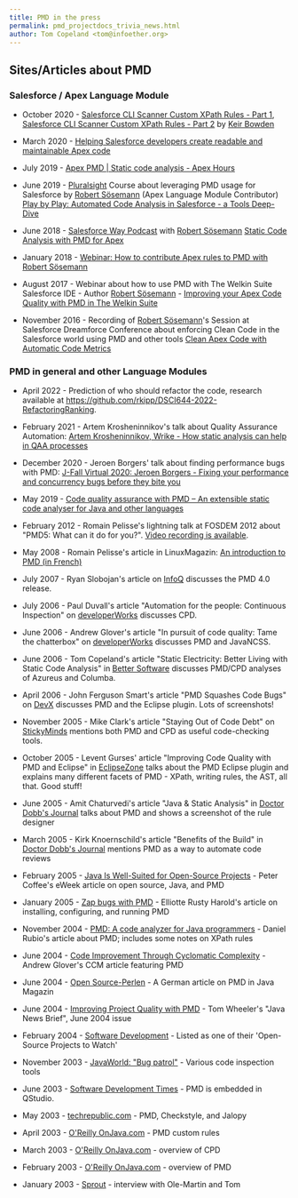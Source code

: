 ```yaml
---
title: PMD in the press
permalink: pmd_projectdocs_trivia_news.html
author: Tom Copeland <tom@infoether.org>
---
```


## Sites/Articles about PMD


### Salesforce / Apex Language Module

*   October 2020 - [Salesforce CLI Scanner Custom XPath Rules - Part 1](https://bobbuzzard.blogspot.com/2020/10/salesforce-cli-scanner-custom-xpath.html),
    [Salesforce CLI Scanner Custom XPath Rules - Part 2](http://bobbuzzard.blogspot.com/2020/10/salesforce-cli-scanner-custom-xpath_11.html)
    by [Keir Bowden](https://twitter.com/bob_buzzard)

*   March 2020 - [Helping Salesforce developers create readable and maintainable Apex code](https://gearset.com/blog/helping-sf-developers-create-readable-and-maintainable-apex-code)

*   July 2019 - [Apex PMD \| Static code analysis - Apex Hours](https://youtu.be/34PxAHtAavU)

*   June 2019 - [Pluralsight](https://www.pluralsight.com/authors/don-robins) Course about leveraging PMD usage for
    Salesforce by [Robert Sösemann](https://github.com/rsoesemann) (Apex Language Module Contributor)
    [Play by Play: Automated Code Analysis in Salesforce - a Tools Deep-Dive](https://www.pluralsight.com/courses/play-by-play-automated-code-analysis-in-salesforce)

*   June 2018 - [Salesforce Way Podcast](https://salesforceway.com/podcast/podcast/) with
    [Robert Sösemann](https://github.com/rsoesemann) [Static Code Analysis with PMD for Apex](https://salesforceway.com/podcast/podcast/static-code-analysis-with-pmd-for-apex/)

*   January 2018 - [Webinar: How to contribute Apex rules to PMD with Robert Sösemann](https://www.youtube.com/watch?v=7_Ex9WWS_3Q)

*   August 2017 - Webinar about how to use PMD with The Welkin Suite Salesforce IDE - Author
    [Robert Sösemann](https://github.com/rsoesemann) - [Improving your Apex Code Quality with PMD in The Welkin Suite](https://www.youtube.com/watch?v=Ypyiy5b6huc)

*   November 2016 - Recording of [Robert Sösemann](https://github.com/rsoesemann)'s Session at Salesforce Dreamforce
    Conference about enforcing Clean Code in the Salesforce world using PMD and other tools
    [Clean Apex Code with Automatic Code Metrics](https://www.youtube.com/watch?v=bW7m6y6bEug)


### PMD in general and other Language Modules

*   April 2022 - Prediction of who should refactor the code, research available at
    <https://github.com/rkipp/DSCI644-2022-RefactoringRanking>.

*   February 2021 - Artem Krosheninnikov's talk about Quality Assurance Automation:
    [Artem Krosheninnikov, Wrike - How static analysis can help in QAA processes](
    https://www.youtube.com/watch?v=L42zH5ne074)

*   December 2020 - Jeroen Borgers' talk about finding performance bugs with PMD:
    [J-Fall Virtual 2020: Jeroen Borgers - Fixing your performance and concurrency bugs before they bite you](
    https://www.youtube.com/watch?v=Z_sT38KTRNk)

*   May 2019 - [Code quality assurance with PMD – An extensible static code analyser for Java and other languages](
    https://www.datarespons.com/code-quality-assurance-with-pmd/)

*   February 2012 - Romain Pelisse's lightning talk at FOSDEM 2012 about "PMD5: What can it do for you?".
    [Video recording is available](http://video.fosdem.org/2012/lightningtalks/PMD5.webm).

*   May 2008 - Romain Pelisse's article in LinuxMagazin: [An introduction
        to PMD (in French)](http://connect.ed-diamond.com/GNU-Linux-Magazine/GLMF-105/Verifier-votre-code-Java-avec-PMD)

*   July 2007 - Ryan Slobojan's article on [InfoQ](http://www.infoq.com/news/2007/07/pmd)
    discusses the PMD 4.0 release.

*   July 2006 - Paul Duvall's article "Automation for the people: Continuous Inspection" on
    [developerWorks](http://www-128.ibm.com/developerworks/java/library/j-ap08016/index.html) discusses CPD.

*   June 2006 - Andrew Glover's article "In pursuit of code quality: Tame the chatterbox" on
    [developerWorks](http://www-128.ibm.com/developerworks/java/library/j-cq06306/index.html?ca=drs-)
    discusses PMD and JavaNCSS.

*   June 2006 - Tom Copeland's article "Static Electricity: Better Living with Static Code Analysis" in
    [Better Software](http://tomcopeland.blogs.com/juniordeveloper/2006/06/a_pmd_analysis_.html) discusses
    PMD/CPD analyses of Azureus and Columba.

*   April 2006 - John Ferguson Smart's article "PMD Squashes Code Bugs" on
    [DevX](https://web.archive.org/web/20140214143838/http://www.devx.com/Java/Article/31286) discusses PMD and the Eclipse plugin. Lots of screenshots!

*   November 2005 - Mike Clark's article "Staying Out of Code Debt" on
    [StickyMinds](http://www.stickyminds.com/sitewide.asp?Function=edetail&amp;ObjectType=ART&amp;ObjectId=9860&amp;tth=DYN&amp;tt=siteemail&amp;iDyn=2)
    mentions both PMD and CPD as useful code-checking tools.

*   October 2005 - Levent Gurses' article "Improving Code Quality with PMD and Eclipse" in
    [EclipseZone](http://www.eclipsezone.com/articles/pmd/) talks about the PMD Eclipse plugin and explains many
    different facets of PMD - XPath, writing rules, the AST, all that.  Good stuff!

*   June 2005 - Amit Chaturvedi's article "Java & Static Analysis" in
    [Doctor Dobb's Journal](http://www.drdobbs.com/jvm/java-static-analysis/184406143) talks about PMD and shows a
    screenshot of the rule designer

*   March 2005 - Kirk Knoernschild's article "Benefits of the Build" in
    [Doctor Dobb's Journal](http://www.drdobbs.com/benefits-of-the-build/184415286) mentions PMD as a way
    to automate code reviews

*   February 2005 - [Java Is Well-Suited for Open-Source Projects](https://webcache.googleusercontent.com/search?q=cache:aEL-9Ncx2RgJ:https://www.eweek.com/development/java-is-well-suited-for-open-source-projects) -
    Peter Coffee's eWeek article on open source, Java, and PMD

*   January 2005 - [Zap bugs with PMD](http://www.ibm.com/developerworks/java/library/j-pmd/) - Elliotte Rusty
    Harold's article on installing, configuring, and running PMD

*   November 2004 - [PMD: A code analyzer for Java programmers](http://archive09.linux.com/feature/40235) - Daniel
    Rubio's article about PMD; includes some notes on XPath rules

*   June 2004 - [Code Improvement Through Cyclomatic Complexity](http://onjava.com/pub/a/onjava/2004/06/16/ccunittest.html) -
    Andrew Glover's CCM article featuring PMD

*   June 2004 - [Open Source-Perlen](http://tinyurl.com/3dgpe) - A German article on PMD in Java Magazin

*   June 2004 - [Improving Project Quality with PMD](http://jnb.ociweb.com/jnb/jnbJun2004.html) - Tom Wheeler's
    "Java News Brief", June 2004 issue

*   February 2004 - [Software Development](http://www.drdobbs.com/free-as-in-freedom/184415103) - Listed as one of
    their 'Open-Source Projects to Watch'

*   November 2003 - [JavaWorld: "Bug patrol"](http://www.javaworld.com/javaworld/jw-11-2003/jw-1121-quality.html) -
    Various code inspection tools

*   June 2003 - [Software Development Times](https://web.archive.org/web/20070914023950/http://www.sdtimes.com/article/story-20030615-15.html) - PMD is embedded in QStudio.

*   May 2003 - [techrepublic.com](http://www.techrepublic.com/article/three-tools-that-make-java-code-review-painless-and-effective/5031836) -
    PMD, Checkstyle, and Jalopy

*   April 2003 - [O'Reilly OnJava.com](https://web.archive.org/web/20180505093751/http://www.onjava.com/pub/a/onjava/2003/04/09/pmd_rules.html) - PMD custom rules

*   March 2003 - [O'Reilly OnJava.com](https://web.archive.org/web/20180505092514/http://www.onjava.com/pub/a/onjava/2003/03/12/pmd_cpd.html) - overview of CPD

*   February 2003 - [O'Reilly OnJava.com](https://web.archive.org/web/20180506055525/http://www.onjava.com/pub/a/onjava/2003/02/12/static_analysis.html) - overview of PMD

*   January 2003 - [Sprout](https://netbeans.org/community/articles/interviews/tom_copeland_ole-martin_fr.html) -
    interview with Ole-Martin and Tom
